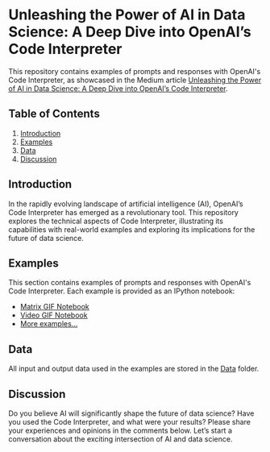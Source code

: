 # Unleashing the Power of AI in Data Science: A Deep Dive into OpenAI’s Code Interpreter

This repository contains examples of prompts and responses with OpenAI's Code Interpreter, as showcased in the Medium article [Unleashing the Power of AI in Data Science: A Deep Dive into OpenAI’s Code Interpreter](https://medium.com/@adri.perse/unleashing-the-power-of-ai-in-data-science-a-deep-dive-into-openais-code-interpreter-edbac26decda).

## Table of Contents
1. [Introduction](#introduction)
2. [Examples](#examples)
3. [Data](#data)
4. [Discussion](#discussion)

## Introduction
In the rapidly evolving landscape of artificial intelligence (AI), OpenAI’s Code Interpreter has emerged as a revolutionary tool. This repository explores the technical aspects of Code Interpreter, illustrating its capabilities with real-world examples and exploring its implications for the future of data science.

## Examples
This section contains examples of prompts and responses with OpenAI's Code Interpreter. Each example is provided as an IPython notebook:

- [Matrix GIF Notebook](link-to-matrix-gif-notebook)
- [Video GIF Notebook](link-to-video-gif-notebook)
- [More examples...](link-to-more-examples)

## Data
All input and output data used in the examples are stored in the [Data](link-to-data-folder) folder.

## Discussion
Do you believe AI will significantly shape the future of data science? Have you used the Code Interpreter, and what were your results? Please share your experiences and opinions in the comments below. Let’s start a conversation about the exciting intersection of AI and data science.

